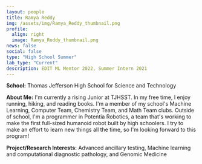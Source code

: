 ```yaml
---
layout: people
title: Ramya Reddy
img: /assets/img/Ramya_Reddy_thumbnail.png
profile:
  align: right
  image: Ramya_Reddy_thumbnail.png
news: false
social: false
type: "High School Summer"
lab_type: "Current"
description: EDIT ML Mentor 2022, Summer Intern 2021
---
```


**School:** Thomas Jefferson High School for Science and Technology

**About Me:**
I'm currently a rising Junior at TJHSST. In my free time, I enjoy running, hiking, and reading books. I'm a member of my school's Machine Learning, Computer Team, Chemistry Team, and Math Team clubs. Outside of school, I'm a programmer in Potentia Robotics, a team that's working to make the first full-sized humanoid robot built by high schoolers. I try to make an effort to learn new things all the time, so I'm looking forward to this program!

**Project/Research Interests:**
Advanced ancillary testing, Machine learning and computational diagnostic pathology, and Genomic Medicine
